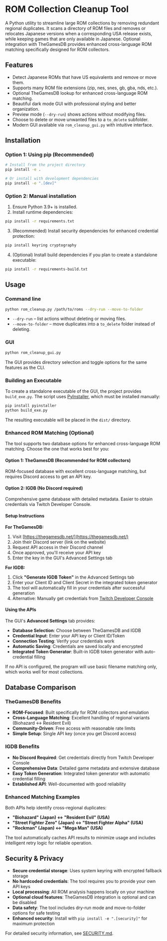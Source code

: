 # ROM Collection Cleanup Tool

A Python utility to streamline large ROM collections by removing redundant regional duplicates. It scans a directory of ROM files and removes or relocates Japanese versions when a corresponding USA release exists, while keeping games that are only available in Japanese. Optional integration with TheGamesDB provides enhanced cross-language ROM matching specifically designed for ROM collectors.

## Features
- Detect Japanese ROMs that have US equivalents and remove or move them.
- Supports many ROM file extensions (zip, nes, snes, gb, gba, nds, etc.).
- Optional TheGamesDB lookup for enhanced cross-language ROM matching.
- Beautiful dark mode GUI with professional styling and better organization.
- Preview mode (`--dry-run`) shows actions without modifying files.
- Choose to delete or move unwanted files to a `to_delete` subfolder.
- Modern GUI available via `rom_cleanup_gui.py` with intuitive interface.

## Installation

### Option 1: Using pip (Recommended)
```bash
# Install from the project directory
pip install -e .

# Or install with development dependencies
pip install -e ".[dev]"
```

### Option 2: Manual installation
1. Ensure Python 3.9+ is installed.
2. Install runtime dependencies:

```bash
pip install -r requirements.txt
```

3. (Recommended) Install security dependencies for enhanced credential protection:

```bash
pip install keyring cryptography
```

4. (Optional) Install build dependencies if you plan to create a standalone executable:

```bash
pip install -r requirements-build.txt
```

## Usage

### Command line

```bash
python rom_cleanup.py /path/to/roms --dry-run --move-to-folder
```

- `--dry-run` – list actions without deleting or moving files.
- `--move-to-folder` – move duplicates into a `to_delete` folder instead of deleting.

### GUI

```bash
python rom_cleanup_gui.py
```

The GUI provides directory selection and toggle options for the same features as the CLI.

### Building an Executable

To create a standalone executable of the GUI, the project provides `build_exe.py`. The script uses [PyInstaller](https://www.pyinstaller.org/), which must be installed manually:

```bash
pip install pyinstaller
python build_exe.py
```

The resulting executable will be placed in the `dist/` directory.

### Enhanced ROM Matching (Optional)

The tool supports two database options for enhanced cross-language ROM matching. Choose the one that works best for you:

#### **Option 1: TheGamesDB (Recommended for ROM collectors)**
ROM-focused database with excellent cross-language matching, but requires Discord access to get an API key.

#### **Option 2: IGDB (No Discord required)**
Comprehensive game database with detailed metadata. Easier to obtain credentials via Twitch Developer Console.

#### **Setup Instructions**

**For TheGamesDB:**
1. Visit [https://thegamesdb.net/](https://thegamesdb.net/)
2. Join their Discord server (link on the website)
3. Request API access in their Discord channel
4. Once approved, you'll receive your API key
5. Enter the key in the GUI's Advanced Settings tab

**For IGDB:**
1. Click **"Generate IGDB Token"** in the Advanced Settings tab
2. Enter your Client ID and Client Secret in the integrated token generator
3. The tool will automatically fill in your credentials after successful generation
4. Alternative: Manually get credentials from [Twitch Developer Console](https://dev.twitch.tv/console/apps)

#### **Using the APIs**

The GUI's **Advanced Settings** tab provides:
- **Database Selection**: Choose between TheGamesDB and IGDB
- **Credential Input**: Enter your API key or Client ID/Token
- **Connection Testing**: Verify your credentials work
- **Automatic Saving**: Credentials are saved locally and encrypted
- **Integrated Token Generator**: Built-in IGDB token generator with auto-credential filling

If no API is configured, the program will use basic filename matching only, which works well for most collections.

## Database Comparison

### **TheGamesDB Benefits**
- **ROM-Focused**: Built specifically for ROM collectors and emulation
- **Cross-Language Matching**: Excellent handling of regional variants (Biohazard ↔ Resident Evil)
- **Community-Driven**: Free access with reasonable rate limits
- **Simple Setup**: Single API key (once you get Discord access)

### **IGDB Benefits**
- **No Discord Required**: Get credentials directly from Twitch Developer Console
- **Comprehensive Data**: Detailed game metadata and extensive database
- **Easy Token Generation**: Integrated token generator with automatic credential filling
- **Established API**: Well-documented with good reliability

### **Enhanced Matching Examples**
Both APIs help identify cross-regional duplicates:
- **"Biohazard" (Japan) ↔ "Resident Evil" (USA)**
- **"Street Fighter Zero" (Japan) ↔ "Street Fighter Alpha" (USA)**
- **"Rockman" (Japan) ↔ "Mega Man" (USA)**

The tool automatically caches API results to minimize usage and includes intelligent retry logic for reliable operation.

## Security & Privacy

- **Secure credential storage**: Uses system keyring with encrypted fallback storage
- **No hardcoded credentials**: The tool requires you to provide your own API keys
- **Local processing**: All ROM analysis happens locally on your machine
- **Optional cloud features**: TheGamesDB integration is optional and can be disabled
- **Data safety**: The tool includes dry-run mode and move-to-folder options for safe testing
- **Enhanced security**: Install with `pip install -e ".[security]"` for maximum protection

For detailed security information, see [SECURITY.md](SECURITY.md).


